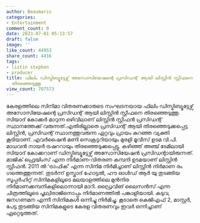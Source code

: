 ```yaml
---
author: Beaumaris
categories:
- Entertainment
comment_count: 0
date: 2023-07-01 05:13:57
draft: false
image: ''
like_count: 44953
share_count: 4416
tags:
- listin stephen
- producer
title: ഫിലിം ഡിസ്ട്രിബ്യൂട്ടേഴ്സ് അസോസിയേഷന്റെ പ്രസിഡന്റ് ആയി ലിസ്റ്റിൻ സ്റ്റീഫനെ
  തിരഞ്ഞെടുത്തു
view_count: 707573
---
```


കേരളത്തിലെ സിനിമാ വിതരണക്കാരുടെ സംഘടനയായ ഫിലിം ഡിസ്ട്രിബ്യൂട്ടേഴ്സ് അസോസിയേഷന്റെ പ്രസിഡന്റ് ആയി ലിസ്റ്റിൻ സ്റ്റീഫനെ തിരഞ്ഞെടുത്തു. സിയാദ് കോക്കർ മാറുന്ന ഒഴിവിലാണ് ലിസ്റ്റിൻ സ്റ്റീഫൻ പ്രസിഡന്റ് സ്ഥാനത്തേക്ക് വരുന്നത്.എതിരില്ലാതെ പ്രസിഡന്റ് ആയി തിരഞ്ഞെടുക്കപ്പെട്ട ലിസ്റ്റിൻ, പ്രസിഡന്റ് സ്ഥാനത്തുവരുന്ന ഏറ്റവും പ്രായം കുറഞ്ഞ വ്യക്തി കൂടിയാണ്. എവർഷൈൻ മണി സെക്രട്ടറിയായും മുരളി മൂവീസ് ഉടമ വി.പി. മാധവൻ നായർ ട്രഷററായും തിരഞ്ഞെടുക്കപ്പെട്ടു. കഴിഞ്ഞ് അഞ്ച് ടേമിലായി സിയാദ് കോക്കറാണ് ഡിസ്ട്രിബ്യൂട്ടേഴ്സ് അസോസിയേഷൻ പ്രസിഡന്റായിരുന്നത്. മാജിക് ഫ്രെയിംസ് എന്ന നിർമാണ-വിതരണ കമ്പനി ഉടമയാണ് ലിസ്റ്റിൻ സ്റ്റീഫൻ. 2011 ൽ ‘ട്രാഫിക്’ എന്ന സിനിമ നിർമിച്ചാണ് ലിസ്റ്റിൻ നിർമാണ രം​ഗത്തെത്തുന്നത്. തുടർന്ന് ഉസ്താദ് ഹോട്ടൽ, ഹൗ ഓൾഡ് ആർ യു തുടങ്ങിയ സൂപ്പർഹിറ്റ് സിനിമകളിലൂടെ മലയാളത്തിലെ മുന്‍നിര നിർമാണക്കമ്പനികളിലൊന്നായി മാറി. ഡ്രൈവിങ് ലൈസൻസ് എന്ന ചിത്രത്തിലൂടെ പൃഥ്വിരാജിനൊപ്പം നിർമാണത്തിൽ പങ്കാളിയായി. കടുവ, ജനഗണമന എന്നീ സിനിമകൾ ഒന്നിച്ചു നിർമിച്ചു. കൂടാതെ കെജിഎഫ് 2, മാസ്റ്റർ, പേട്ട തുടങ്ങിയ സിനിമകളുടെ കേരള വിതരണവും ഇവര്‍ ഒന്നിച്ചാണ് ഏറ്റെടുത്തത്.
